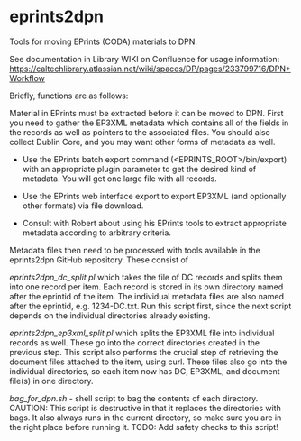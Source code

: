 # eprints2dpn

Tools for moving EPrints (CODA) materials to DPN.

See documentation in Library WIKI on Confluence for usage information:
https://caltechlibrary.atlassian.net/wiki/spaces/DP/pages/233799716/DPN+Workflow

Briefly, functions are as follows:

Material in EPrints must be extracted before it can be moved to DPN.  First you need to gather the EP3XML metadata which contains all of the fields in the records as well as pointers to the associated files.  You should also collect Dublin Core, and you may want other forms of metadata as well.

- Use the EPrints batch export command (<EPRINTS_ROOT>/bin/export) with an appropriate plugin parameter to get the desired kind of metadata.  You will get one large file with all records.

- Use the EPrints web interface export to export EP3XML (and optionally other formats) via file download.

- Consult with Robert about using his EPrints tools to extract appropriate metadata according to arbitrary criteria.

Metadata files then need to be processed with tools available in the eprints2dpn GitHub repository.  These consist of

_eprints2dpn_dc_split.pl_ which takes the file of DC records and splits them into one record per item.  Each record is stored in its own directory named after the eprintid of the item. The individual metadata files are also named after the eprintid, e.g. 1234-DC.txt.  Run this script first, since the next script depends on the individual directories already existing.

_eprints2dpn_ep3xml_split.pl_ which splits the EP3XML file into individual records as well.  These go into the correct directories created in the previous step.  This script also performs the crucial step of retrieving the document files attached to the item, using curl.  These files also go into the individual directories, so each item now has DC, EP3XML, and document file(s) in one directory.

_bag_for_dpn.sh_ - shell script to bag the contents of each directory.  CAUTION: This script is destructive in that it replaces the directories with bags.  It also always runs in the current directory, so make sure you are in the right place before running it.  TODO: Add safety checks to this script!
